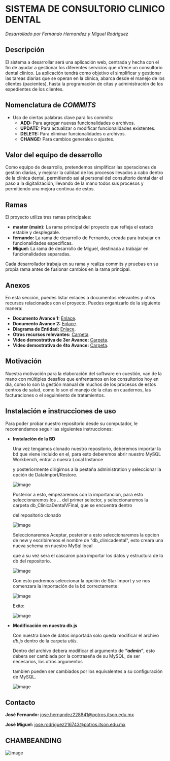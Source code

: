 # SISTEMA DE CONSULTORIO CLINICO DENTAL
_Desarrollado por Fernando Hernandez y Miguel Rodriguez_


## Descripción
El sistema a desarrollar será una aplicación web, centrada y hecha con el fin de ayudar a
gestionar los diferentes servicios que ofrece un consultorio dental clínico. La aplicación
tendrá como objetivo el simplificar y gestionar las tareas diarias que se operan en la
clínica, abarca desde el manejo de los clientes (pacientes), hasta la programación de citas
y administración de los expedientes de los clientes.

## Nomenclatura de ***COMMITS***

- Uso de ciertas palabras clave para los commits:
  - **ADD:** Para agregar nuevas funcionalidades o archivos.
  - **UPDATE:** Para actualizar o modificar funcionalidades existentes.
  - **DELETE:** Para eliminar funcionalidades o archivos.
  - **CHANGE:** Para cambios generales o ajustes.

## Valor del equipo de desarrollo

Como equipo de desarrollo, pretendemos simplificar las operaciones de gestión diarias, y
mejorar la calidad de los procesos llevados a cabo dentro de la clínica dental, permitiendo
así al personal del consultorio dental dar el paso a la digitalización, llevando de la mano
todos sus procesos y permitiendo una mejora continua de estos.

## Ramas

El proyecto utiliza tres ramas principales:

- **master (main):** La rama principal del proyecto que refleja el estado estable y desplegable.
- **fernando:** La rama de desarrollo de Fernando, creada para trabajar en funcionalidades específicas.
- **Miguel:** La rama de desarrollo de Miguel, destinada a trabajar en funcionalidades separadas.

Cada desarrollador trabaja en su rama y realiza commits y pruebas en su propia rama antes de fusionar cambios en la rama principal.

## Anexos

En esta sección, puedes listar enlaces a documentos relevantes y otros recursos relacionados con el proyecto. Puedes organizarlo de la siguiente manera:

- **Documento Avance 1:** [Enlace](https://docs.google.com/document/d/1BxA2ydjdqZ6WTvj2p2-z-Osduue6TlheEVA0XyoJoag/edit?usp=sharing).
- **Documento Avance 2:** [Enlace](https://docs.google.com/document/d/1HaEejfnABWB1H0Pt7aJHo5nQviknZpLC/edit?usp=sharing&ouid=106901248031942907636&rtpof=true&sd=true).
- **Diagrama de Entidad:** [Enlace](https://drive.google.com/file/d/1_6HHH1N3XQegaN45530uoMX61dIDSI-z/view?usp=sharingURL).
- **Otros recursos relevantes:** [Carpeta](https://drive.google.com/drive/folders/1Bw5zHaf6gFIq6gZXAPOCSj3ivhO-Vc4q?usp=sharing).
- **Video demostrativa de 3er Avance:** [Carpeta](https://drive.google.com/drive/folders/1ZFVNOdHYUNh6baj1qXoOXGLv7P7aocCJ?usp=drive_link).
- **Video demostrativa de 4to Avance:** [Carpeta](https://drive.google.com/drive/folders/1ZOKxihYcmxTQiWKgWIkwP48DZmHWThYu?usp=sharing).


## Motivación

Nuestra motivación para la elaboración del software en cuestión, van de la mano con múltiples desafíos que enfrentamos en los consultorios hoy en día, como lo son la gestión manual de muchos de los procesos de estos centros de salud, como lo son el manejo de la citas en cuadernos, las facturaciones o el seguimiento de tratamientos.

## Instalación e instrucciones de uso

Para poder probar nuestro repositorio desde su computador, le recomendamos seguir las siguientes instrucciones:

- **Instalación de la BD**
  
    Una vez tengamos clonado nuestro repositorio, deberemos importar la bd que viene incluido en el, para esto deberemos abrir nuestro MySQL Workbench, entrar a nuesra Local Instance

    y posteriormente dirigirnos a la pestaña administration y seleccionar la opción de DataImport/Restore.

    ![image](https://github.com/Ophion09/ConsultorioDental_TopicoWeb/assets/101837336/eb19e485-1ff4-452f-9bce-0dbad039d007)

    Posterior a esto, empezaremos con la importanción, para esto seleccionaremos los ... del primer selector, y seleccionaremos la carpeta db_ClinicaDentalVFinal, que se encuentra dentro

    del repositorio clonado

    ![image](https://github.com/Ophion09/ConsultorioDental_TopicoWeb/assets/101837336/f1f43835-4589-486b-b4ef-0e0d753d8013)


    Seleccionaremos Aceptar, posterior a esto seleccionaremos la opcion de new y escribiremos el nombre de "db_clinicadental", esto creara una nueva schema en nuestro MySql local

    que a su vez sera el cascaron para importar los datos y estructura de la db del repositorio.

    ![image](https://github.com/Ophion09/ConsultorioDental_TopicoWeb/assets/101837336/b254d231-9877-48e8-a400-349b20649e2c)


    Con esto podremos seleccionar la opción de Star Import y se nos comenzara la importación de la bd correctamente:

    ![image](https://github.com/Ophion09/ConsultorioDental_TopicoWeb/assets/101837336/0eb25ea8-f803-4758-a550-894136bd62e0)


    Exito:

    ![image](https://github.com/Ophion09/ConsultorioDental_TopicoWeb/assets/101837336/04f9bc83-6013-4825-8d84-fb7fcbbf84c4)
  

- **Modificación en nuestra db.js**
  
    Con nuestra base de datos importada solo queda modificar el archivo _db.js_ dentro de la carpeta _utils_.

    Dentro del archivo debera modificar el argumento de _**"admin"**_, esto debera ser cambiada por la contraseña de su MySQL, de ser necesarios, los otros argumentos

    tambien pueden ser cambiados por los equivalentes a su configuración de MySQL.

    ![image](https://github.com/Ophion09/ConsultorioDental_TopicoWeb/assets/101837336/687332c0-f9ef-4dd5-8e8d-11bdf18f369b)

## Contacto

**José Fernando:** jose.hernandez228841@potros.itson.edu.mx

**José  Miguel:**  jose.rodriguez216743@potros.itson.edu.mx

## CHAMBEANDING
![image](https://github.com/Ophion09/ConsultorioDental_TopicoWeb/assets/101837336/5010cadb-e4f2-4ce5-8e25-8837fa6e5550)

